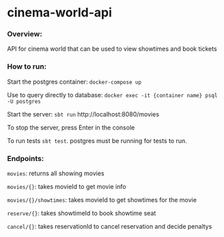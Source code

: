 # cinema-world-api

### Overview:
API for cinema world that can be used to view showtimes and book tickets 

### How to run:
Start the postgres container: `docker-compose up`  

Use to query directly to database: `docker exec -it {container name} psql -U postgres` 


Start the server: `sbt run`
http://localhost:8080/movies

To stop the server, press Enter in the console


To run tests `sbt test`. postgres must be running for tests to run.  



### Endpoints:
`movies`: returns all showing movies


`movies/{}`: takes movieId to get movie info


`movies/{}/showtimes`: takes movieId to get showtimes for the movie


`reserve/{}`: takes showtimeId to book showtime seat


`cancel/{}`: takes reservationId to cancel reservation and decide penaltys 